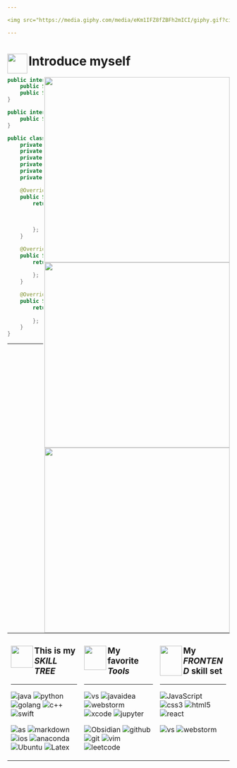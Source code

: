 ```yaml
---

<img src="https://media.giphy.com/media/eKm1IFZ8fZBFh2mICI/giphy.gif?cid=ecf05e47khxx6mqb70utl6tjo279ftcgy5395i9opl9kqy9q&ep=v1_gifs&rid=giphy.gif&ct=ts" width="280" height="100"></img><img src="https://media.giphy.com/media/eKm1IFZ8fZBFh2mICI/giphy.gif?cid=ecf05e47khxx6mqb70utl6tjo279ftcgy5395i9opl9kqy9q&ep=v1_gifs&rid=giphy.gif&ct=ts" width="280" height="100"></img><img src="https://media.giphy.com/media/eKm1IFZ8fZBFh2mICI/giphy.gif?cid=ecf05e47khxx6mqb70utl6tjo279ftcgy5395i9opl9kqy9q&ep=v1_gifs&rid=giphy.gif&ct=ts" width="280" height="100"></img>

---
```

# <img align="left" src="https://media.giphy.com/media/lWhq4Gw6etsj5WKY2p/giphy.gif?cid=ecf05e47092t9nhdl1sc81elpj04to3aypl3t97v7hvjepqn&ep=v1_gifs&rid=giphy.gif&ct=s" width="45">Introduce myself

<img align="right" src="https://media.giphy.com/media/qMA60yQ2fUkXzm7WD2/giphy.gif?cid=ecf05e47i13dl3ixlq1ju3gpdul4qvf85la5ez7kfk460ngp&ep=v1_gifs&rid=giphy.gif&ct=s" width="420"></img>
<img align="right" src="https://github-readme-stats.vercel.app/api?username=drunksweet&show_icons=true&bg_color=fff1b0&text_color=ff0055&title_color=ff0055&icon_color=ff0055" width="420"></img>
<img align="right" src="https://github-readme-activity-graph.vercel.app/graph?username=drunksweet&bg_color=fff1b0&text_color=ff0055&title_color=ff0055&icon_color=ff0055" width="420"></img>

```java
public interface ISuperCoder {
    public String[][] getProgrammingSkills();
    public String[] getSoftwareSkills();
}

public interface ISpecialMan {
    public String[] getHobbies();
}

public class Drunksweet implements ISuperCoder, ISpecialMan {
    private String enName = "drunksweet";
    private String hometown = "WenZhou ZheJiang | 浙江温州";
    private String birthday = "2005/07/30";
    private String university = "CCNU";
    private String degree = "undergraduate";
    private String currentFocus = "React";

    @Override
    public String[][] getProgrammingSkills() {
        return new String[][]{
            {"Java", "Python", "C++", "JavaScript"},
            {"Frontend", "Android", "iOS"},
            {"Windows", "Android", "MacOS", "Ubuntu"}
        };
    }

    @Override
    public String[] getSoftwareSkills() {
        return new String[]{
            "Hexo", "Design Patterns", "Git", "Vim"
        };
    }

    @Override
    public String[] getHobbies() {
        return new String[]{
            "Skateboard", "Singing"
        };
    }
}

```
---

<table><tr><td valign="top" width="33%">

### <img align="left" src="https://media.giphy.com/media/NsdzTDwJpM7dQNmLjR/giphy.gif?cid=ecf05e47i13dl3ixlq1ju3gpdul4qvf85la5ez7kfk460ngp&ep=v1_gifs&rid=giphy.gif&ct=s" width="50"></img>This is my ***SKILL TREE***

---

![java](https://img.shields.io/badge/Java-ED8B00?style=for-the-badge&logo=javase&logoColor=white)
![python](https://img.shields.io/badge/Python-3776AB?style=for-the-badge&logo=python&logoColor=white)
![golang](https://img.shields.io/badge/Go-00ADD8?style=for-the-badge&logo=go&logoColor=white)
![c++](https://img.shields.io/badge/C++-00599C?style=for-the-badge&logo=cplusplus&logoColor=white)
![swift](https://img.shields.io/badge/swift-ff7500?style=for-the-badge&logo=swift&logoColor=white)

![as](https://img.shields.io/badge/Android-3DDC84?style=for-the-badge&logo=android&logoColor=white)
![markdown](https://img.shields.io/badge/Markdown-000000?style=for-the-badge&logo=markdown&logoColor=white)
![ios](https://img.shields.io/badge/ios-000000?style=for-the-badge&logo=apple&logoColor=white)
![anaconda](https://img.shields.io/badge/anaconda-397d2f?style=for-the-badge&logo=anaconda&logoColor=white)
![Ubuntu](https://img.shields.io/badge/Ubuntu-FF4444?style=for-the-badge&logo=ubuntu&logoColor=white)
![Latex](https://img.shields.io/badge/Latex-20B2AA?style=for-the-badge&logo=latex&logoColor=white)


</td><td valign="top" width="34%">

### <img align="left" src="https://media.giphy.com/media/SUX1TQHpE69rSX01DU/giphy.gif?cid=ecf05e47i13dl3ixlq1ju3gpdul4qvf85la5ez7kfk460ngp&ep=v1_gifs&rid=giphy.gif&ct=s" width="50" height="55"></img>My favorite ***Tools***

---

![vs](https://img.shields.io/badge/Visual_Studio_Code-0078D4?style=for-the-badge&logo=visual%20studio%20code&logoColor=white)
![javaidea](https://img.shields.io/badge/IntelliJ_IDEA-000000.svg?style=for-the-badge&logo=intellij-idea&logoColor=White)
![webstorm](https://img.shields.io/badge/webstrom-ff4000.svg?style=for-the-badge&logo=webstorm&logoColor=White)
![xcode](https://img.shields.io/badge/Xcode-000000?style=for-the-badge&logo=Xcode&logoColor=white)
![jupyter](https://img.shields.io/badge/jupyter-F37626?style=for-the-badge&logo=jupyter&logoColor=white)

![Obsidian](https://img.shields.io/badge/obsidian-7c3aed?style=for-the-badge&logo=obsidian&logoColor=black)
![github](https://img.shields.io/badge/GitHub-100000?style=for-the-badge&logo=github&logoColor=white)
![git](https://img.shields.io/badge/GIT-E44C30?style=for-the-badge&logo=git&logoColor=white)
![vim](https://img.shields.io/badge/VIM-%2311AB00.svg?&style=for-the-badge&logo=vim&logoColor=white)
![leetcode](https://img.shields.io/badge/-LeetCode-FFA116?style=for-the-badge&logo=LeetCode&logoColor=black)

<!--![Clion](https://img.shields.io/badge/CLion-000000?style=for-the-badge&logo=clion&logoColor=white)-->
<!--![powerShell](https://img.shields.io/badge/powershell-5391FE?style=for-the-badge&logo=bash&logoColor=white)-->
</td><td valign="top" width="33%">

### <img align="left" src="https://media.giphy.com/media/SaJMubXW9W5tEfmBAP/giphy.gif?cid=ecf05e47khxx6mqb70utl6tjo279ftcgy5395i9opl9kqy9q&ep=v1_gifs&rid=giphy.gif&ct=s" width="50" height="68"></img>My ***FRONTEND*** skill set

---

![JavaScript](https://img.shields.io/badge/Javascript-ffd500?style=for-the-badge&logo=javascript&logoColor=black)
![css3](https://img.shields.io/badge/CSS-0099e6?style=for-the-badge&logo=css3&logoColor=white)
![html5](https://img.shields.io/badge/HTML-ff5500?style=for-the-badge&logo=html5&logoColor=white)
![react](https://img.shields.io/badge/React-eeeeee?style=for-the-badge&logo=react&logoColor=#70c8d6&textColor=#70c8d6)


![vs](https://img.shields.io/badge/Visual_Studio_Code-0078D4?style=for-the-badge&logo=visual%20studio%20code&logoColor=white)
![webstorm](https://img.shields.io/badge/webstrom-ff4000.svg?style=for-the-badge&logo=webstorm&logoColor=White)

</td>




<!--
# More details about my ***repositories*** and me

<img align="right" src="https://profile-counter.glitch.me/drunksweet/count.svg" width="420"></img>


<p>
  <img src="https://streak-stats.demolab.com?user=drunksweet&theme=merko&hide_border=true&border_radius=10&date_format=%5BY.%5Dn.j"></img>
  
</p>

![Top Langs](https://github-readme-stats.vercel.app/api/top-langs/?username=drunksweet&layout=compact&theme=white)
-->

<!--
<img src="https://github-readme-activity-graph.vercel.app/graph?username=drunksweet&theme=gruvbox&hide_border=true&border_radius=1" width="1000"></img>
-->

<!--
### More personal informations
👣**This is my personal blog to share my thought and sight [MyBlog](https://drunksweet.github.io/)**
### ✨ The number of ***VISITORS*** (of course include myself🤔) ✨
<img src="https://media.giphy.com/media/mVWFDI1t56KLuzgWav/giphy.gif"></img>
-->

<!-- 
🌻[CSDN](https://blog.csdn.net/2301_80272161?spm=1000.2115.3001.5343) 
-->

<!--
**drunksweet/drunksweet** is a ✨ _special_ ✨ repository because its `README.md` (this file) appears on your GitHub profile.

Here are some ideas to get you started:

- 🔭 I’m currently working on ...
- 🌱 I’m currently learning ...
- 👯 I’m looking to collaborate on ...
- 🤔 I’m looking for help with ...
- 💬 Ask me about ...
- 📫 How to reach me: ...
- 😄 Pronouns: ...
- ⚡ Fun fact: ...
- ![](https://starchart.cc/drunksweet/tangjava.svg)
https://profile-counter.glitch.me/drunksweet/count.svg

![ROS](https://img.shields.io/badge/ROS-191970?style=for-the-badge&logo=ros&logoColor=white)
![ArduPilot](https://img.shields.io/badge/ArduPilot-000000?style=for-the-badge&logo=ardupilot&logoColor=white)

-->
